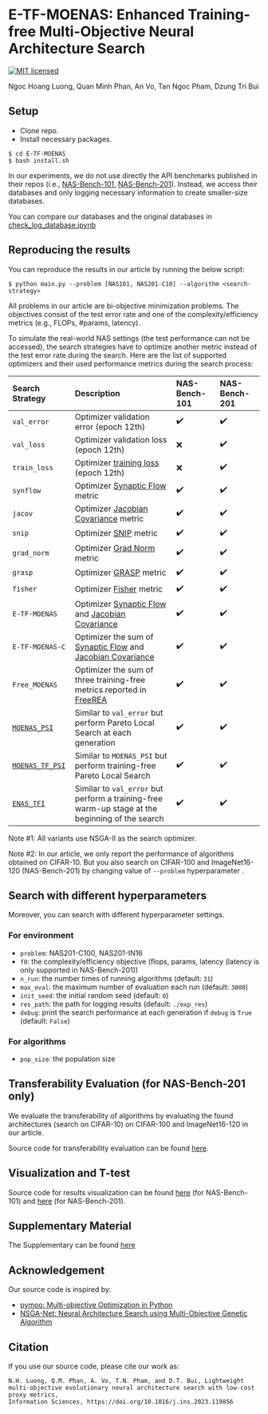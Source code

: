 # E-TF-MOENAS: Enhanced Training-free Multi-Objective Neural Architecture Search
[![MIT licensed](https://img.shields.io/badge/license-MIT-brightgreen.svg)](LICENSE.md)

Ngoc Hoang Luong, Quan Minh Phan, An Vo, Tan Ngoc Pham, Dzung Tri Bui

## Setup
- Clone repo.
- Install necessary packages.
```
$ cd E-TF-MOENAS
$ bash install.sh
```
In our experiments, we do not use directly the API benchmarks published in their repos (i.e., [NAS-Bench-101](https://arxiv.org/abs/1902.09635), [NAS-Bench-201](https://arxiv.org/abs/2001.00326)).
Instead, we access their databases and only logging necessary information to create smaller-size databases.
 
You can compare our databases and the original databases in [check_log_database.ipynb](notebooks/check_log_database.ipynb)
## Reproducing the results
You can reproduce the results in our article by running the below script:
```shell
$ python main.py --problem [NAS101, NAS201-C10] --algorithm <search-strategy> 
```
All problems in our article are bi-objective minimization problems.
The objectives consist of the test error rate and one of the complexity/efficiency metrics (e.g., FLOPs, #params, latency).

To simulate the real-world NAS settings (the test performance can not be accessed), the search strategies have to optimize another metric instead of the test error rate during the search.
Here are the list of supported optimizers and their used performance metrics during the search process:

| Search Strategy                   |Description            |  NAS-Bench-101                         | NAS-Bench-201                          |            
|:--------------------------|:----------------------|:---------------------------------------|:---------------------------------------|
|`val_error`          |Optimizer validation error (epoch 12th) | :heavy_check_mark: | :heavy_check_mark: |
|`val_loss`           |Optimizer validation loss (epoch 12th) | :x: | :heavy_check_mark: |
|`train_loss`         |Optimizer [training loss](https://arxiv.org/abs/2006.04492) (epoch 12th) | :x: | :heavy_check_mark: |
|`synflow`         |Optimizer [Synaptic Flow](https://arxiv.org/abs/2006.05467) metric | :heavy_check_mark: | :heavy_check_mark: |
|`jacov`         |Optimizer [Jacobian Covariance](https://arxiv.org/abs/2006.04647v1) metric | :heavy_check_mark: | :heavy_check_mark: |
|`snip`         |Optimizer [SNIP](https://arxiv.org/abs/1810.02340) metric | :heavy_check_mark: | :heavy_check_mark: |
|`grad_norm`         |Optimizer [Grad Norm](https://arxiv.org/abs/2101.08134) metric | :heavy_check_mark: | :heavy_check_mark: |
|`grasp`         |Optimizer [GRASP](https://arxiv.org/abs/2002.07376) metric  | :heavy_check_mark: | :heavy_check_mark: |
|`fisher`         |Optimizer [Fisher](https://arxiv.org/abs/1906.04113) metric  | :heavy_check_mark: | :heavy_check_mark: |
|`E-TF-MOENAS`        |Optimizer [Synaptic Flow](https://arxiv.org/abs/2006.05467) and [Jacobian Covariance](https://arxiv.org/abs/2006.04647v1) | :heavy_check_mark: | :heavy_check_mark: |
|`E-TF-MOENAS-C`        |Optimizer the sum of [Synaptic Flow](https://arxiv.org/abs/2006.05467) and [Jacobian Covariance](https://arxiv.org/abs/2006.04647v1) | :heavy_check_mark: | :heavy_check_mark: |
|`Free_MOENAS`        |Optimizer the sum of three training-free metrics reported in [FreeREA](https://arxiv.org/abs/2207.05135)  | :heavy_check_mark: | :heavy_check_mark: |
|[`MOENAS_PSI`](https://github.com/ELO-Lab/MOENAS-TF-PSI)         |Similar to `val_error` but perform Pareto Local Search at each generation | :heavy_check_mark: | :heavy_check_mark: |
|[`MOENAS_TF_PSI`](https://github.com/ELO-Lab/MOENAS-TF-PSI)         |Similar to `MOENAS_PSI` but perform training-free Pareto Local Search | :heavy_check_mark: | :heavy_check_mark: |
|[`ENAS_TFI`](https://github.com/ELO-Lab/ENAS-TFI)         |Similar to `val_error` but perform a training-free warm-up stage at the beginning of the search | :heavy_check_mark: | :heavy_check_mark: |

Note #1: All variants use NSGA-II as the search optimizer.

Note #2: In our article, we only report the performance of algorithms obtained on CIFAR-10. But you also search on CIFAR-100 and ImageNet16-120 (NAS-Bench-201) by changing value of `--problem` hyperparameter . 
## Search with different hyperparameters
Moreover, you can search with different hyperparameter settings.
### For environment
- `problem`: NAS201-C100, NAS201-IN16
- `f0`: the complexity/efficiency objective (flops, params, latency (latency is only supported in NAS-Bench-201))
- `n_run`: the number times of running algorithms (default: `31`)
- `max_eval`: the maximum number of evaluation each run (default: `3000`)
- `init_seed`: the initial random seed (default: `0`)
- `res_path`: the path for logging results (default: `./exp_res`)
- `debug`: print the search performance at each generation if `debug` is `True` (default: `False`)
### For algorithms
- `pop_size`: the population size


## Transferability Evaluation (for NAS-Bench-201 only)
We evaluate the transferability of algorithms by evaluating the found architectures (search on CIFAR-10) on CIFAR-100 and ImageNet16-120 in our article.

Source code for transferability evaluation can be found [here](notebooks/transferability_evaluation.ipynb).

## Visualization and T-test
Source code for results visualization can be found [here](notebooks/visualization101.ipynb) (for NAS-Bench-101) and [here](notebooks/visualization201.ipynb) (for NAS-Bench-201).

## Supplementary Material
The Supplementary can be found [here](docs/Supplementary.pdf)

## Acknowledgement
Our source code is inspired by:
- [pymoo: Multi-objective Optimization in Python](https://github.com/anyoptimization/pymoo)
- [NSGA-Net: Neural Architecture Search using Multi-Objective Genetic Algorithm](https://github.com/ianwhale/nsga-net)

## Citation
If you use our source code, please cite our work as:
``` 
N.H. Luong, Q.M. Phan, A. Vo, T.N. Pham, and D.T. Bui, Lightweight multi-objective evolutionary neural architecture search with low-cost proxy metrics,
Information Sciences, https://doi.org/10.1016/j.ins.2023.119856
```
